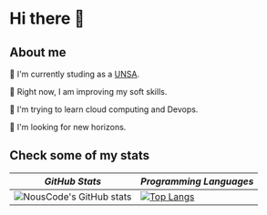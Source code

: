 
<!--
**PaulLuqueCcosi/PaulLuqueCcosi** is a ✨ _special_ ✨ repository because its `README.md` (this file) appears on your GitHub profile.

Here are some ideas to get you started:

- 🔭 I’m currently working on ...
- 🌱 I’m currently learning ...
- 👯 I’m looking to collaborate on ...
- 🤔 I’m looking for help with ...
- 💬 Ask me about ...
- 📫 How to reach me: ...
- 😄 Pronouns: ...
- ⚡ Fun fact: ...
-->
# Hi there 👋

## About me

🐉 I'm currently studing as a [UNSA](https://www.unsa.edu.pe/).

🔭 Right now, I am improving my soft skills.

🌱 I'm trying to learn cloud computing and Devops.

🎣 I'm looking for new horizons.


## Check some of my stats

| *GitHub Stats* | *Programming Languages* |
---|---  
| ![NousCode's GitHub stats](https://github-readme-stats.vercel.app/api?username=PaulLuqueCcosi&show_icons=true&theme=tokyonight) |  [![Top Langs](https://github-readme-stats.vercel.app/api/top-langs/?username=PaulLuqueCcosi&layout=compact&theme=tokyonight)](https://github.com/anuraghazra/github-readme-stats) |
